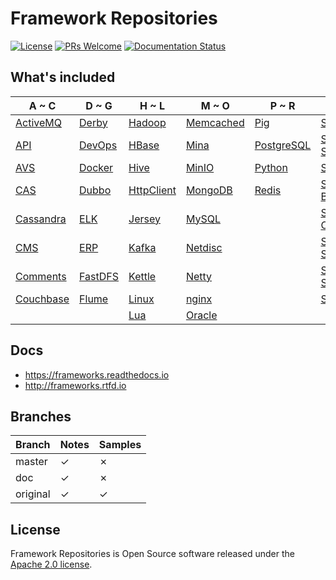 # Framework Repositories

[![License](https://img.shields.io/badge/license-Apache-blue.svg)](https://github.com/T5750/framework-repositories/blob/master/LICENSE.txt)
[![PRs Welcome](https://img.shields.io/badge/PRs-welcome-brightgreen.svg)](https://github.com/T5750/framework-repositories/pulls)
[![Documentation Status](https://readthedocs.org/projects/frameworks/badge/?version=latest)](https://frameworks.readthedocs.io/en/latest/?badge=latest)

## What's included
A ~ C | D ~ G | H ~ L | M ~ O | P ~ R | S | T ~ U | V ~ Z
----|----|----|----|----|----|----|----
[ActiveMQ](module/activemq.md) | [Derby](module/databases/derby.md) | [Hadoop](module/big-data/hadoop.md) | [Memcached](module/databases/memcached.md) | [Pig](module/big-data/pig.md) | [Solr](module/big-data/solr.md) | [Tests](doc/source/framework/tests) | [ZooKeeper](module/zookeeper.md)
[API](doc/source/framework/api) | [DevOps](doc/source/devops) | [HBase](module/big-data/hbase.md) | [Mina](module/network/mina.md) | [PostgreSQL](module/databases/postgresql.md) | [Spark SQL](module/big-data/spark.md) | [ThingsBoard](module/framework/iot/thingsboard.md) |
[AVS](doc/source/framework/avs) | [Docker](doc/docker/docker.md) | [Hive](module/big-data/hive.md) | [MinIO](doc/source/nginx/minio) | [Python](doc/source/framework/python) | [Spring](module/spring/README.md) |  |
[CAS](doc/source/framework/sso) | [Dubbo](doc/source/rpc) | [HttpClient](module/network/README.md) | [MongoDB](module/databases/mongo.md) | [Redis](module/databases/redis.md) | [Spring Boot](module/spring-boot/README.md) |  |
[Cassandra](module/databases/cassandra.md) | [ELK](module/elk.md) | [Jersey](module/rest.md) | [MySQL](module/databases/mysql.md) |  | [Spring Cloud](module/spring-cloud.md) |  |
[CMS](doc/source/framework/cms) | [ERP](doc/source/framework/erp) | [Kafka](module/big-data/kafka.md) | [Netdisc](doc/source/framework/netdisc) |  | [Spring Security](module/spring-boot/spring-boot-security.md) |  |
[Comments](doc/source/framework/comments) | [FastDFS](module/nginx/fastdfs.md) | [Kettle](module/databases/kettle.md) | [Netty](module/network/netty.md) |  | [Spring Session](module/spring/README.md) |  |
[Couchbase](module/databases/couchbase.md) | [Flume](module/big-data/flume.md) | [Linux](linux/README.md) | [nginx](module/nginx/README.md) |  | [Storm](module/big-data/storm.md) |  |
|  |  | [Lua](doc/source/nginx/lua) | [Oracle](module/databases/oracle.md) |  |  |  |

## Docs
- https://frameworks.readthedocs.io
- http://frameworks.rtfd.io

## Branches
Branch | Notes | Samples
---|---|---
master | ✓ | ✗
doc | ✓ | ✗
original | ✓ | ✓

## License
Framework Repositories is Open Source software released under the [Apache 2.0 license](http://www.apache.org/licenses/LICENSE-2.0.html).